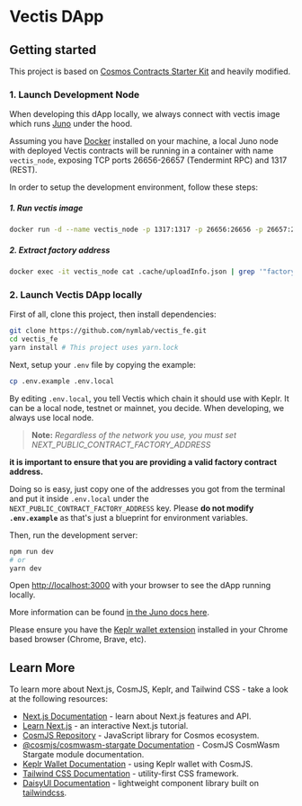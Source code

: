 # Vectis DApp

## Getting started

This project is based on [Cosmos Contracts Starter Kit](https://github.com/CosmosContracts/starter-kit) and heavily modified.

### 1. Launch Development Node

When developing this dApp locally, we always connect with vectis image which runs [Juno](https://www.junonetwork.io/) under the hood.

Assuming you have [Docker](https://www.docker.com) installed on your machine, a local Juno node with deployed Vectis contracts will be running in a container with name `vectis_node`, exposing TCP ports 26656-26657 (Tendermint RPC) and 1317 (REST).

In order to setup the development environment, follow these steps:

##### 1. Run vectis image

```bash
docker run -d --name vectis_node -p 1317:1317 -p 26656:26656 -p 26657:26657 ghcr.io/nymlab/vectis:main
```

##### 2. Extract factory address

```bash
docker exec -it vectis_node cat .cache/uploadInfo.json | grep '"factoryAddr":' | cut -c19-81
```

### 2. Launch Vectis DApp locally

First of all, clone this project, then install dependencies:

```bash
git clone https://github.com/nymlab/vectis_fe.git
cd vectis_fe
yarn install # This project uses yarn.lock
```

Next, setup your `.env` file by copying the example:

```bash
cp .env.example .env.local
```

By editing `.env.local`, you tell Vectis which chain it should use with Keplr. It can be a local node, testnet or mainnet, you decide. When developing, we always use local node.

> **Note:** _Regardless of the network you use, you must set NEXT_PUBLIC_CONTRACT_FACTORY_ADDRESS_

**it is important to ensure that you are providing a valid factory contract address.**

Doing so is easy, just copy one of the addresses you got from the terminal and put it inside `.env.local` under the `NEXT_PUBLIC_CONTRACT_FACTORY_ADDRESS` key. Please **do not modify `.env.example`** as that's just a blueprint for environment variables.

Then, run the development server:

```bash
npm run dev
# or
yarn dev
```

Open [http://localhost:3000](http://localhost:3000) with your browser to see the dApp running locally.

More information can be found [in the Juno docs here](https://docs.junonetwork.io/smart-contracts-and-junod-development/junod-local-dev-setup).

Please ensure you have the [Keplr wallet extension](https://chrome.google.com/webstore/detail/keplr/dmkamcknogkgcdfhhbddcghachkejeap) installed in your Chrome based browser (Chrome, Brave, etc).

## Learn More

To learn more about Next.js, CosmJS, Keplr, and Tailwind CSS - take a look at the following resources:

- [Next.js Documentation](https://nextjs.org/docs) - learn about Next.js features and API.
- [Learn Next.js](https://nextjs.org/learn) - an interactive Next.js tutorial.
- [CosmJS Repository](https://github.com/cosmos/cosmjs) - JavaScript library for Cosmos ecosystem.
- [@cosmjs/cosmwasm-stargate Documentation](https://cosmos.github.io/cosmjs/latest/cosmwasm-stargate/modules.html) - CosmJS CosmWasm Stargate module documentation.
- [Keplr Wallet Documentation](https://docs.keplr.app/api/cosmjs.html) - using Keplr wallet with CosmJS.
- [Tailwind CSS Documentation](https://tailwindcss.com/docs) - utility-first CSS framework.
- [DaisyUI Documentation](https://daisyui.com/docs/use) - lightweight component library built on [tailwindcss](https://tailwindcss.com/).
